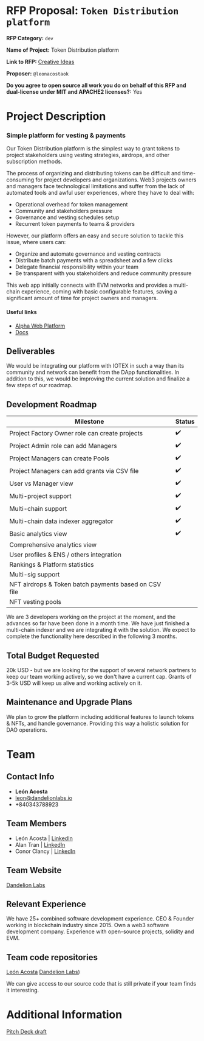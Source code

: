 # RFP Proposal: `Token Distribution platform`

**RFP Category:** `dev`

**Name of Project:** Token Distribution platform

**Link to RFP:** [Creative Ideas](https://github.com/iotexproject/halogrants/blob/master/rfp-proposals/rfp-ideas.md)

**Proposer:** `@leonacostaok`

**Do you agree to open source all work you do on behalf of this RFP and dual-license under MIT and APACHE2 licenses?:** Yes

# Project Description

### Simple platform for vesting & payments

Our Token Distribution platform is the simplest way to grant tokens to project stakeholders using vesting strategies, airdrops, and other subscription methods.

The process of organizing and distributing tokens can be difficult and time-consuming for project developers and organizations. Web3 projects owners and managers face technological limitations and suffer from the lack of automated tools and awful user experiences, where they have to deal with:
- Operational overhead for token management
- Community and stakeholders pressure
- Governance and vesting schedules setup
- Recurrent token payments to teams & providers

However, our platform offers an easy and secure solution to tackle this issue, where users can:
- Organize and automate governance and vesting contracts
- Distribute batch payments with a spreadsheet and a few clicks
- Delegate financial responsibility within your team
- Be transparent with you stakeholders and reduce community pressure

This web app initially connects with EVM networks and provides a multi-chain experience, coming with basic configurable features, saving a significant amount of time for project owners and managers.

#### Useful links
- [Alpha Web Platform](https://app.linearvesting.com)
- [Docs](https://dandelionlabs.gitbook.io/docs/)


## Deliverables

We would be integrating our platform with IOTEX in such a way than its community and network can benefit from the DApp functionalities.
In addition to this, we would be improving the current solution and finalize a few steps of our roadmap.

## Development Roadmap

|Milestone|Status|
|---------------------|-|
|Project Factory Owner role can create projects |✔️|
|Project Admin role can add Managers |✔️|
|Project Managers can create Pools |✔️|
|Project Managers can add grants via CSV file |✔️|
|User vs Manager view |✔️|
|Multi-project support |✔️|
|Multi-chain support |✔️|
|Multi-chain data indexer aggregator |✔️|
|Basic analytics view |✔️|
|Comprehensive analytics view ||
|User profiles & ENS / others integration ||
|Rankings & Platform statistics ||
|Multi-sig support ||
|NFT airdrops & Token batch payments based on CSV file ||
|NFT vesting pools ||

We are 3 developers working on the project at the moment, and the advances so far have been done in a month time.
We have just finished a multi-chain indexer and we are integrating it with the solution.
We expect to complete the functionality here described in the following 3 months.

## Total Budget Requested

20k USD - but we are looking for the support of several network partners to keep our team working actively, so we don't have a current cap.
Grants of 3-5k USD will keep us alive and working actively on it.

## Maintenance and Upgrade Plans

We plan to grow the platform including additional features to launch tokens & NFTs, and handle governance. Providing this way a holistic solution for DAO operations.

# Team

## Contact Info

- **León Acosta**
- leon@dandelionlabs.io
- +840343788923

## Team Members

- León Acosta | [LinkedIn](https://www.linkedin.com/in/leonacostaok/)
- Alan Tran | [LinkedIn](https://www.linkedin.com/in/alan-tran-942111220/)
- Conor Clancy | [LinkedIn](www.linkedin.com/in/conorclancy89)

## Team Website

[Dandelion Labs](https://dandelionlabs.io)

## Relevant Experience

We have 25+ combined software development experience.
CEO & Founder working in blockchain industry since 2015.
Own a web3 software development company.
Experience with open-source projects, solidity and EVM.

## Team code repositories

[León Acosta](https://github.com/leonacostaok)
[Dandelion Labs](https://github.com/orgs/dandelionlabs-io/))

We can give access to our source code that is still private if your team finds it interesting.

# Additional Information

[Pitch Deck draft](https://mail-attachment.googleusercontent.com/attachment/u/3/?ui=2&ik=d0bf00f2c6&attid=0.1&permmsgid=msg-a:r-4599354356173635415&th=18718b786a3b95c3&view=att&disp=inline&realattid=f_lfnk7ej50&saddbat=ANGjdJ_gnTExkFHClxgB2W96WFnKzZY_SKOjlr6X9JoZpdT7AD2ATCNxs3Ib19fHXJ78I84EKeRGnj-NpBCNJMecdroN25sX5fyruNkJGCPNKBTruqkPRp0FT1RMftdf1Q9X-9Vn6Rsf08B5zH44iZbhW4vVvCbn28PA2ig-Kc2xqTPOKzDDxEbe2OO-x6vuLgTcmskDbn2iwTjOj0lEoexqXf0s1m0UL5-IcCVKk5bbx9yzpltmbvJl0U-pKo_6XWjn1vn6R0MBrlpmwl6ztYZqfM_Qxr8rnx0WOZUqabSRA8AHmDHQCzusK6E3DLt21aClr9JL_kyRx_McAxUoXzUsvgwlg_3moExemjiCk12X6n52-te23u-2OWyKjPVVCAIUAOSkyfCtW9Z1q172pBfdhMqVDxS6EE2QMB5RkNG-J0ZYJO1H2L-g44wDUvKA5Xgy18SYTrxmUXHspxRPlyhcaGJIqviAgBYE76gQ9xRT2ZGBplZp8ejFMDFh4S4qqQVu22fACJpGgCjwwOEJDaGLaxhSpvTxdRFNaeOopDyQj146yiE6K5SLhPv6NPH-yE6mrtK-UxIbRCcxPMf58Khanv2oU07rISPJpmho6Wv-9qCaoidCEGyJDUCAy18nXM-C-qjaj4HUJWCGhPxa12M8EtvTbzBI7iV6GHoAgzeLqxDXcJNSQgGQLe9_VavynHAIVI2infDDjA1qDJih0MRumUADHAlxmjy_0IjTbNO2WNfqqX06SE9PyTS9NCzDqfoHYHO4XroU7WXUmN8Jz04ZyiKeEZbPW9RnT-yu26Oaz24R_SbzNc1QprWvfEQ2GQ-dIx8pGp8H0Em1cMGAuM00UWT5rLhJvitDfszXLnaDQmi5TaO4DnNQ4-hjYlh7SvYLAjA8m42iDBl-Ib6OzHsdgqjnGdZkP8fJLEenfeTMSBdI0DAXCAvE-SBeo26h85WhZOO7sQFzpY35EXIZSZ_k2gxWGxobKRdHeiRHzSkPYSCvUPCQ-0IMsU8taswlLoP6uzmGCE-h5J6s5nxYhJ4_HGHfo8aV3DTSoln_jC-rX60pelRNkEGCjuL4vnnbGtOKhMA8SPhPnzOre_EgYsigefw3Ii1wAjhuBrw30A)
